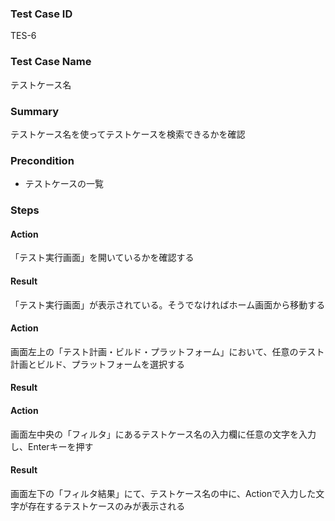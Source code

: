 ### Test Case ID
TES-6

### Test Case Name
テストケース名

### Summary
テストケース名を使ってテストケースを検索できるかを確認

### Precondition
* テストケースの一覧

### Steps

#### Action
「テスト実行画面」を開いているかを確認する
#### Result
「テスト実行画面」が表示されている。そうでなければホーム画面から移動する

#### Action
画面左上の「テスト計画・ビルド・プラットフォーム」において、任意のテスト計画とビルド、プラットフォームを選択する
#### Result


#### Action
画面左中央の「フィルタ」にあるテストケース名の入力欄に任意の文字を入力し、Enterキーを押す
#### Result
画面左下の「フィルタ結果」にて、テストケース名の中に、Actionで入力した文字が存在するテストケースのみが表示される
